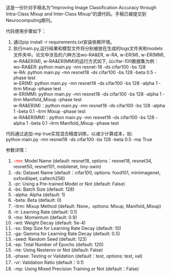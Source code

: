 这是一份针对手稿名为"Improving Image Classification Accuracy through Intra-Class Mixup and Inter-Class Mixup"的源代码。手稿已被提交到Neurocomputing期刊。  
  
代码使用步骤如下：  
1. 通过pip install -r requirements.txt安装依赖环境。  
2. 执行main.py,运行结果和模型文件将分别被放在生成的logs文件夹和models文件夹中。论文中涉及的六种方法wo-RA&ER, w-RA, w-ER(M), w-ER(MM), w-RA&ER(M), w-RA&ER(MM)的运行方式如下, 以cifar-100数据集为例：  
    wo-RA&ER: python main.py -mn resnet-18 -ds cifar100 -bs 128  
    w-RA: python main.py -mn resnet18 -ds cifar100 -bs 128 -beta 0.5 -phase test  
    w-ER(M): python main.py -mn resnet18 -ds cifar100 -bs 128 -alpha 1 -itrm Mixup -phase test  
    w-ER(MM): python main.py -mn resnet18 -ds cifar100 -bs 128 -alpha 1 -itrm Manifold_Mixup -phase test  
    w-RA&ER(M)：python main.py -mn resnet18 -ds cifar100 -bs 128 -alpha 1 -beta 0.1 -itrm Mixup -phase test  
    w-RA&ER(MM)：python main.py -mn resnet18 -ds cifar100 -bs 128 -alpha 1 -beta 0.1 -itrm Manifold_Mixup -phase test  

代码通过追加-mp true实现混合精度训练，以减少计算成本，如:  
python main.py -mn resnet18 -ds cifar100 -bs 128 -beta 0.5 -mp True  
  
参数详情：  
1. <span style="color: red;">-mn</span>:           Model Name (default: resnet18, options：resnet18, resnet34, resnet50, resnet101, mobilenet, tiny-swin)  
2. -ds:           Dataset Name (default：cifar100, options: food101, miniimagenet, oxfordiiipet, caltech256)  
3. -pr:           Using a Pre-trained Model or Not (default: False)  
4. -bs:           Batch Size (default: 128)  
5. -alpha:        Alpha (default: 1)  
6. -beta:         Beta (default: 0)  
7. -itrm:         Mixup Method (default: None，options: Mixup, Manifold_Mixup)  
8. -lr:           Learning Rate (default: 0.1)  
9. -mo:           Momentum (default: 0.9)  
10. -wd:          Weight Decay (default: 5e-4)  
11. -ss:          Step Size for Learning Rate Decay (default: 10)  
12. -ga:          Gamma for Learning Rate Decay (default: 0.5)  
13. -seed:        Random Seed (default: 123)  
14. -ep:          Total Number of Epochs (default: 120)  
15. -ne:          Using Nesterov or Not (default: False)  
16. -phase:       Testing or Validation (default：test, options: test, val)  
17. -vr:          Validation Ratio (default：0.1)  
18. -mp:          Using Mixed Precision Training or Not (default：False)  
